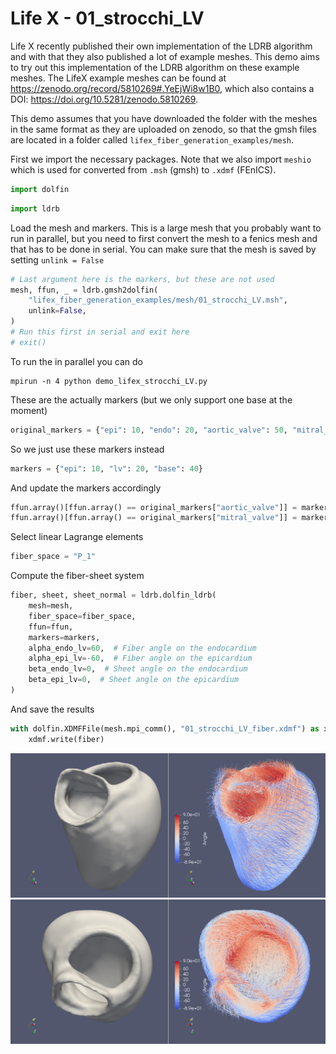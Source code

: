 # Life X - 01_strocchi_LV

Life X recently published their own implementation of the LDRB algorithm and with that they also published a lot of example meshes. This demo aims to try out this implementation of the LDRB algorithm on these example meshes. The LifeX example meshes can be found at https://zenodo.org/record/5810269#.YeEjWi8w1B0, which also contains a DOI: https://doi.org/10.5281/zenodo.5810269.

This demo assumes that you have downloaded the folder with the meshes in the same format as they are uploaded on zenodo, so that the gmsh files are located in a folder called `lifex_fiber_generation_examples/mesh`.

First we import the necessary packages. Note that we also import `meshio` which is used for converted from `.msh` (gmsh) to `.xdmf` (FEnICS).


```python
import dolfin
```

```python
import ldrb
```

Load the mesh and markers. This is a large mesh that you probably want to run in parallel, but you need to first convert the mesh to a fenics mesh and that has to be done in serial. You can make sure that the mesh is saved by setting `unlink = False`

```python
# Last argument here is the markers, but these are not used
mesh, ffun, _ = ldrb.gmsh2dolfin(
    "lifex_fiber_generation_examples/mesh/01_strocchi_LV.msh",
    unlink=False,
)
# Run this first in serial and exit here
# exit()
```

To run the in parallel you can do
```
mpirun -n 4 python demo_lifex_strocchi_LV.py
```


These are the actually markers (but we only support one base at the moment)

```python
original_markers = {"epi": 10, "endo": 20, "aortic_valve": 50, "mitral_valve": 60}
```

So we just use these markers instead

```python
markers = {"epi": 10, "lv": 20, "base": 40}
```

And update the markers accordingly

```python
ffun.array()[ffun.array() == original_markers["aortic_valve"]] = markers["base"]
ffun.array()[ffun.array() == original_markers["mitral_valve"]] = markers["base"]
```

Select linear Lagrange elements

```python
fiber_space = "P_1"
```


Compute the fiber-sheet system

```python
fiber, sheet, sheet_normal = ldrb.dolfin_ldrb(
    mesh=mesh,
    fiber_space=fiber_space,
    ffun=ffun,
    markers=markers,
    alpha_endo_lv=60,  # Fiber angle on the endocardium
    alpha_epi_lv=-60,  # Fiber angle on the epicardium
    beta_endo_lv=0,  # Sheet angle on the endocardium
    beta_epi_lv=0,  # Sheet angle on the epicardium
)
```

And save the results

```python
with dolfin.XDMFFile(mesh.mpi_comm(), "01_strocchi_LV_fiber.xdmf") as xdmf:
    xdmf.write(fiber)
```


![_](_static/figures/01_strocchi_LV_fiber_1.png)
![_](_static/figures/01_strocchi_LV_fiber_2.png)
